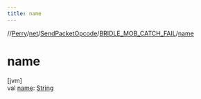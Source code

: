 ```yaml
---
title: name
---
```

//[Perry](../../../../index.html)/[net](../../index.html)/[SendPacketOpcode](../index.html)/[BRIDLE_MOB_CATCH_FAIL](index.html)/[name](name.html)



# name



[jvm]\
val [name](name.html): [String](https://kotlinlang.org/api/latest/jvm/stdlib/kotlin/-string/index.html)




